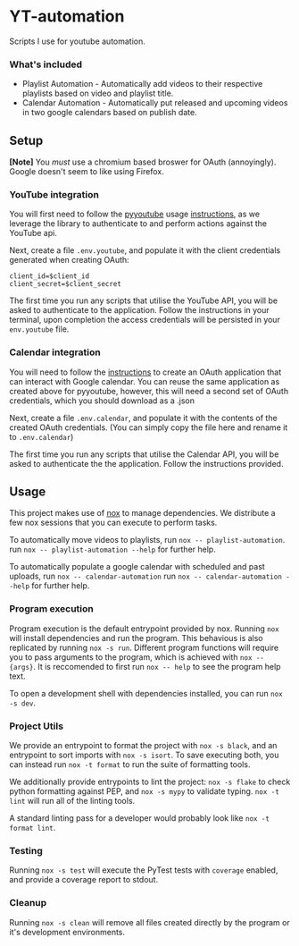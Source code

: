 # YT-automation
Scripts I use for youtube automation.

### What's included
- Playlist Automation - Automatically add videos to their respective playlists based on video and playlist title. 
- Calendar Automation - Automatically put released and upcoming videos in two google calendars based on publish date.

## Setup

**[Note]** You *must* use a chromium based broswer for OAuth (annoyingly). Google doesn't seem to like using Firefox.

### YouTube integration
You will first need to follow the [pyyoutube](https://github.com/sns-sdks/python-youtube) usage [instructions](https://sns-sdks.lkhardy.cn/python-youtube/getting_started/), as we leverage the library to authenticate to and perform actions against the YouTube api.

Next, create a file `.env.youtube`, and populate it with the client credentials generated when creating OAuth:
```
client_id=$client_id
client_secret=$client_secret
```

The first time you run any scripts that utilise the YouTube API, you will be asked to authenticate to the application. Follow the instructions in your terminal, upon completion the access credentials will be persisted in your `env.youtube` file.

### Calendar integration
You will need to follow the [instructions](https://developers.google.com/calendar/api/quickstart/python) to create an OAuth application that can interact with Google calendar. You can reuse the same application as created above for pyyoutube, however, this will need a second set of OAuth credentials, which you should download as a .json

Next, create a file `.env.calendar`, and populate it with the contents of the created OAuth credentials. (You can simply copy the file here and rename it to `.env.calendar`)

The first time you run any scripts that utilise the Calendar API, you will be asked to authenticate the the application. Follow the instructions provided.

## Usage

This project makes use of [nox](https://nox.thea.codes/en/stable/index.html) to manage dependencies. We distribute a few nox sessions that you can execute to perform tasks.

To automatically move videos to playlists, run `nox -- playlist-automation`.
    run `nox -- playlist-automation --help` for further help.

To automatically populate a google calendar with scheduled and past uploads, run `nox -- calendar-automation`
    run `nox -- calendar-automation --help` for further help.

### Program execution

Program execution is the default entrypoint provided by nox. Running `nox` will install dependencies and run the program.
This behavious is also replicated by running `nox -s run`.
Different program functions will require you to pass arguments to the program, which is achieved with `nox -- {args}`. It is reccomended to first run `nox -- help` to see the program help text.

To open a development shell with dependencies installed, you can run `nox -s dev`.

### Project Utils

We provide an entrypoint to format the project with `nox -s black`, and an entrypoint to sort imports with `nox -s isort`. To save executing both, you can instead run `nox -t format` to run the suite of formatting tools.

We additionally provide entrypoints to lint the project: `nox -s flake` to check python formatting against PEP, and `nox -s mypy` to validate typing. `nox -t lint` will run all of the linting tools.

A standard linting pass for a developer would probably look like `nox -t format lint`.

### Testing

Running `nox -s test` will execute the PyTest tests with `coverage` enabled, and provide a coverage report to stdout.

### Cleanup

Running `nox -s clean` will remove all files created directly by the program or it's development environments.
